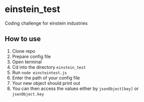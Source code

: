 # einstein_test
Coding challenge for einstein industries

## How to use

1. Clone repo
2. Prepare config file
3. Open terminal
4. Cd into the directory `einstein_test`
5. Run `node einsteintest.js`
6. Enter the path of your config file
7. Your new object should print out
8. You can then access the values either by `jsonObject[key]` or `jsonObject.key`
